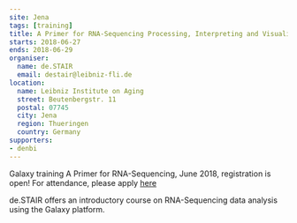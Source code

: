 ```yaml
---
site: Jena
tags: [training]
title: A Primer for RNA-Sequencing Processing, Interpreting and Visualization 27.-29.06.2018 in Jena
starts: 2018-06-27
ends: 2018-06-29
organiser:
  name: de.STAIR
  email: destair@leibniz-fli.de
location:
  name: Leibniz Institute on Aging
  street: Beutenbergstr. 11
  postal: 07745
  city: Jena
  region: Thueringen
  country: Germany
supporters:
- denbi
---
```


Galaxy training A Primer for RNA-Sequencing, June 2018, registration is open! For attendance, please apply [here](https://www.denbi.de/22-training-cat/training-courses/555-a-primer-for-rna-seq-processing-interpreting-and-visualization)

de.STAIR offers an introductory course on RNA-Sequencing data analysis using the Galaxy platform.


